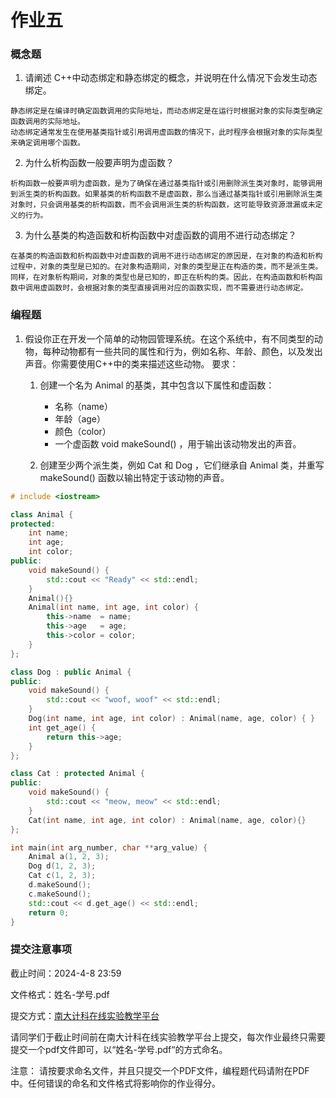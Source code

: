 # 作业五

### 概念题

1. 请阐述 C++中动态绑定和静态绑定的概念，并说明在什么情况下会发生动态绑定。
```
静态绑定是在编译时确定函数调用的实际地址，而动态绑定是在运行时根据对象的实际类型确定函数调用的实际地址。
动态绑定通常发生在使用基类指针或引用调用虚函数的情况下，此时程序会根据对象的实际类型来确定调用哪个函数。
```
2. 为什么析构函数一般要声明为虚函数？
```
析构函数一般要声明为虚函数，是为了确保在通过基类指针或引用删除派生类对象时，能够调用到派生类的析构函数。如果基类的析构函数不是虚函数，那么当通过基类指针或引用删除派生类对象时，只会调用基类的析构函数，而不会调用派生类的析构函数，这可能导致资源泄漏或未定义的行为。
```
3. 为什么基类的构造函数和析构函数中对虚函数的调用不进行动态绑定？
```
在基类的构造函数和析构函数中对虚函数的调用不进行动态绑定的原因是，在对象的构造和析构过程中，对象的类型是已知的。在对象构造期间，对象的类型是正在构造的类，而不是派生类。同样，在对象析构期间，对象的类型也是已知的，即正在析构的类。因此，在构造函数和析构函数中调用虚函数时，会根据对象的类型直接调用对应的函数实现，而不需要进行动态绑定。
```


### 编程题

1. 假设你正在开发一个简单的动物园管理系统。在这个系统中，有不同类型的动物，每种动物都有一些共同的属性和行为，例如名称、年龄、颜色，以及发出声音。你需要使用C++中的类来描述这些动物。
   要求：
   
   1. 创建一个名为 Animal 的基类，其中包含以下属性和虚函数：
      - 名称（name）
      - 年龄（age）
      - 颜色（color）
      - 一个虚函数 void makeSound() ，用于输出该动物发出的声音。
   
   2. 创建至少两个派生类，例如 Cat 和 Dog ，它们继承自 Animal 类，并重写 makeSound() 函数以输出特定于该动物的声音。
```cpp
# include <iostream>

class Animal {
protected:
    int name;
    int age;
    int color;
public:
    void makeSound() {
        std::cout << "Ready" << std::endl;
    }
    Animal(){}
    Animal(int name, int age, int color) {
        this->name  = name;
        this->age   = age;
        this->color = color;
    }
};

class Dog : public Animal {
public:
    void makeSound() {
        std::cout << "woof, woof" << std::endl;
    }
    Dog(int name, int age, int color) : Animal(name, age, color) { }
    int get_age() {
        return this->age;
    }
};

class Cat : protected Animal {
public:
    void makeSound() {
        std::cout << "meow, meow" << std::endl;
    }
    Cat(int name, int age, int color) : Animal(name, age, color){}
};

int main(int arg_number, char **arg_value) {
    Animal a(1, 2, 3);
    Dog d(1, 2, 3);
    Cat c(1, 2, 3);
    d.makeSound();
    c.makeSound();
    std::cout << d.get_age() << std::endl;
    return 0;
}
```

### 提交注意事项

截止时间：2024-4-8 23:59

文件格式：姓名-学号.pdf

提交方式：[南大计科在线实验教学平台](https://cslab-cms.nju.edu.cn/)

请同学们于截⽌时间前在南大计科在线实验教学平台上提交，每次作业最终只需要提交⼀个pdf⽂件即可，以“姓名-学号.pdf“的⽅式命名。

注意：
	请按要求命名文件，并且只提交一个PDF文件，编程题代码请附在PDF中。任何错误的命名和文件格式将影响你的作业得分。
